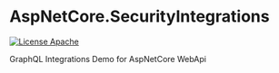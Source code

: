 # AspNetCore.SecurityIntegrations
[![License Apache](https://img.shields.io/badge/license-Apache%202-blue.svg)](http://www.apache.org/licenses/LICENSE-2.0.html)

GraphQL Integrations Demo for AspNetCore WebApi